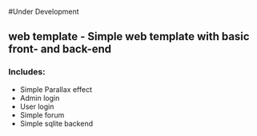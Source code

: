 #Under Development

## web template - Simple web template with basic front- and back-end



### Includes:
* Simple Parallax effect
* Admin login
* User login
* Simple forum
* Simple sqlite backend
